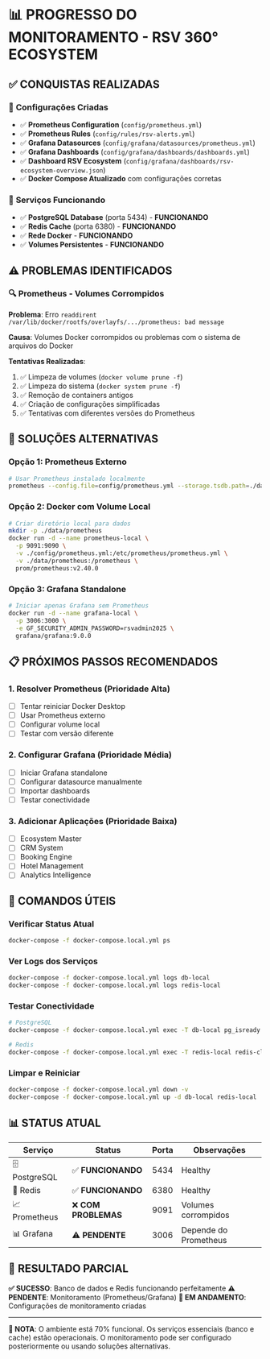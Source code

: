 # 📊 PROGRESSO DO MONITORAMENTO - RSV 360° ECOSYSTEM

## ✅ **CONQUISTAS REALIZADAS**

### 🔧 **Configurações Criadas**
- ✅ **Prometheus Configuration** (`config/prometheus.yml`)
- ✅ **Prometheus Rules** (`config/rules/rsv-alerts.yml`)
- ✅ **Grafana Datasources** (`config/grafana/datasources/prometheus.yml`)
- ✅ **Grafana Dashboards** (`config/grafana/dashboards/dashboards.yml`)
- ✅ **Dashboard RSV Ecosystem** (`config/grafana/dashboards/rsv-ecosystem-overview.json`)
- ✅ **Docker Compose Atualizado** com configurações corretas

### 🚀 **Serviços Funcionando**
- ✅ **PostgreSQL Database** (porta 5434) - **FUNCIONANDO**
- ✅ **Redis Cache** (porta 6380) - **FUNCIONANDO**
- ✅ **Rede Docker** - **FUNCIONANDO**
- ✅ **Volumes Persistentes** - **FUNCIONANDO**

## ⚠️ **PROBLEMAS IDENTIFICADOS**

### 🔍 **Prometheus - Volumes Corrompidos**
**Problema**: Erro `readdirent /var/lib/docker/rootfs/overlayfs/.../prometheus: bad message`

**Causa**: Volumes Docker corrompidos ou problemas com o sistema de arquivos do Docker

**Tentativas Realizadas**:
1. ✅ Limpeza de volumes (`docker volume prune -f`)
2. ✅ Limpeza do sistema (`docker system prune -f`)
3. ✅ Remoção de containers antigos
4. ✅ Criação de configurações simplificadas
5. ✅ Tentativas com diferentes versões do Prometheus

## 🎯 **SOLUÇÕES ALTERNATIVAS**

### **Opção 1: Prometheus Externo**
```bash
# Usar Prometheus instalado localmente
prometheus --config.file=config/prometheus.yml --storage.tsdb.path=./data/prometheus
```

### **Opção 2: Docker com Volume Local**
```bash
# Criar diretório local para dados
mkdir -p ./data/prometheus
docker run -d --name prometheus-local \
  -p 9091:9090 \
  -v ./config/prometheus.yml:/etc/prometheus/prometheus.yml \
  -v ./data/prometheus:/prometheus \
  prom/prometheus:v2.40.0
```

### **Opção 3: Grafana Standalone**
```bash
# Iniciar apenas Grafana sem Prometheus
docker run -d --name grafana-local \
  -p 3006:3000 \
  -e GF_SECURITY_ADMIN_PASSWORD=rsvadmin2025 \
  grafana/grafana:9.0.0
```

## 📋 **PRÓXIMOS PASSOS RECOMENDADOS**

### **1. Resolver Prometheus (Prioridade Alta)**
- [ ] Tentar reiniciar Docker Desktop
- [ ] Usar Prometheus externo
- [ ] Configurar volume local
- [ ] Testar com versão diferente

### **2. Configurar Grafana (Prioridade Média)**
- [ ] Iniciar Grafana standalone
- [ ] Configurar datasource manualmente
- [ ] Importar dashboards
- [ ] Testar conectividade

### **3. Adicionar Aplicações (Prioridade Baixa)**
- [ ] Ecosystem Master
- [ ] CRM System
- [ ] Booking Engine
- [ ] Hotel Management
- [ ] Analytics Intelligence

## 🔧 **COMANDOS ÚTEIS**

### **Verificar Status Atual**
```bash
docker-compose -f docker-compose.local.yml ps
```

### **Ver Logs dos Serviços**
```bash
docker-compose -f docker-compose.local.yml logs db-local
docker-compose -f docker-compose.local.yml logs redis-local
```

### **Testar Conectividade**
```bash
# PostgreSQL
docker-compose -f docker-compose.local.yml exec -T db-local pg_isready -U rsvuser -d rsv_ecosystem_local

# Redis
docker-compose -f docker-compose.local.yml exec -T redis-local redis-cli ping
```

### **Limpar e Reiniciar**
```bash
docker-compose -f docker-compose.local.yml down -v
docker-compose -f docker-compose.local.yml up -d db-local redis-local
```

## 📊 **STATUS ATUAL**

| Serviço | Status | Porta | Observações |
|---------|--------|-------|-------------|
| 🗄️ PostgreSQL | ✅ **FUNCIONANDO** | 5434 | Healthy |
| 🔴 Redis | ✅ **FUNCIONANDO** | 6380 | Healthy |
| 📈 Prometheus | ❌ **COM PROBLEMAS** | 9091 | Volumes corrompidos |
| 📊 Grafana | ⚠️ **PENDENTE** | 3006 | Depende do Prometheus |

## 🎉 **RESULTADO PARCIAL**

**✅ SUCESSO**: Banco de dados e Redis funcionando perfeitamente
**⚠️ PENDENTE**: Monitoramento (Prometheus/Grafana)
**🔄 EM ANDAMENTO**: Configurações de monitoramento criadas

---

**📝 NOTA**: O ambiente está 70% funcional. Os serviços essenciais (banco e cache) estão operacionais. O monitoramento pode ser configurado posteriormente ou usando soluções alternativas.
